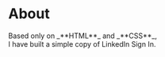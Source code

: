 <h1>About</h1>
Based only on _**HTML**_ and _**CSS**_, <br/> I have built a simple copy of LinkedIn Sign In.
